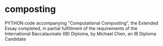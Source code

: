 # composting
PYTHON code accompanying "Computational Composting", the Extended Essay completed, in partial fulfillment of the requirements of the International Baccalaureate (IB) Diploma, by Michael Chen, an IB Diploma Candidate

